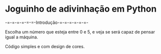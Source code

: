 # Joguinho de adivinhação em Python

-=-=-=-=-=-=-Introdução-=-=-=-=-=-=-

Escolha um número que esteja entre 0 e 5, e veja se será capaz de pensar igual a máquina.

Código simples e com design de cores.
